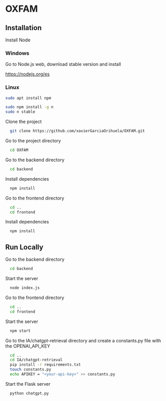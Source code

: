 # OXFAM

## Installation

Install Node

### Windows

Go to Node.js web, download stable version and install

https://nodejs.org/es

### Linux

```bash
sudo apt install npm
```
```bash
sudo npm install -g n
sudo n stable
```

Clone the project

```bash
  git clone https://github.com/xavierGarciaOrihuela/OXFAM.git
```

Go to the project directory

```bash
  cd OXFAM
```

Go to the backend directory

```bash
  cd backend
```

Install dependencies

```bash
  npm install
```

Go to the frontend directory

```bash
  cd ..
  cd frontend
```

Install dependencies

```bash
  npm install
```

## Run Locally

Go to the backend directory

```bash
  cd backend
```

Start the server

```bash
  node index.js
```

Go to the frontend directory

```bash
  cd ..
  cd frontend
```

Start the server

```bash
  npm start
```

Go to the IA/chatgpt-retrieval directory and create a constants.py file with the OPENAI_API_KEY

```bash
  cd ..
  cd IA/chatgpt-retrieval
  pip install -r requirements.txt
  touch constants.py
  echo APIKEY = "<your-api-key>" >> constants.py
```

Start the Flask server

```bash
  python chatgpt.py
```
